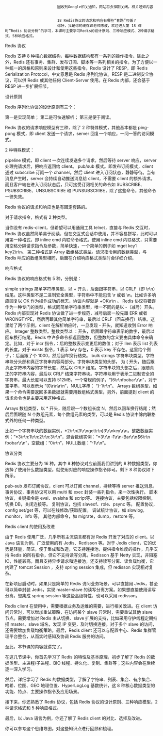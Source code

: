 
                            
                            因收到Google相关通知，网站将会择期关闭。相关通知内容
                            
                            
                            18 Redis协议的请求和响应有哪些“套路”可循？
                            你好，我是你的缓存课老师陈波，欢迎进入第 18 课时“Redis 协议分析”的学习，本课时主要学习Redis的设计原则、三种响应模式、2种请求格式、5种响应格式。

Redis 协议

Redis 支持 8 种核心数据结构，每种数据结构都有一系列的操作指令，除此之外，Redis 还有事务、集群、发布订阅、脚本等一系列相关的指令。为了方便以一种统一的风格和原则来设计和使用这些指令，Redis 设计了 RESP，即 Redis Serialization Protocol，中文意思是 Redis 序列化协议。RESP 是二进制安全协议，可以供 Redis 或其他任何 Client-Server 使用。在 Redis 内部，还会基于 RESP 进一步扩展细节。

设计原则

Redis 序列化协议的设计原则有三个：


第一是实现简单；
第二是可快速解析；
第三是便于阅读。


Redis 协议的请求响应模型有三种，除了 2 种特殊模式，其他基本都是 ping-pong 模式，即 client 发送一个请求，server 回复一个响应，一问一答的访问模式。

2 种特殊模式：


pipeline 模式，即 client 一次连续发送多个请求，然后等待 server 响应，server 处理完请求后，把响应返回给 client。
pub/sub 模式。即发布订阅模式，client 通过 subscribe 订阅一个 channel，然后 client 进入订阅状态，静静等待。当有消息产生时，server 会持续自动推送消息给 client，不需要 client 的额外请求。而且客户端在进入订阅状态后，只可接受订阅相关的命令如 SUBSCRIBE、PSUBSCRIBE、UNSUBSCRIBE 和 PUNSUBSCRIBE，除了这些命令，其他命令一律失效。


Redis 协议的请求和响应也是有固定套路的。

对于请求指令，格式有 2 种类型。


当你没有 redis-client，但希望可以用通用工具 telnet，直接与 Redis 交互时，Redis 协议虽然简单易于阅读，但在交互式会话中使用，并不容易拼写，此时可以用第一种格式，即 inline cmd 内联命令格式。使用 inline cmd 内联格式，只需要用空格分隔请求指令及参数，简单快速，一个简单的例子如 mget key1 key2\r\n。
第二种格式是 Array 数组格式类型。请求指令用的数组类型，与 Redis 响应的数组类型相同，后面在介绍响应格式类型时会详细介绍。


响应格式

Redis 协议的响应格式有 5 种，分别是：


simple strings 简单字符串类型，以 + 开头，后面跟字符串，以 CRLF（即 \r\n）结尾。这种类型不是二进制安全类型，字符串中不能包含 \r 或者 \n。比如许多响应回复以 OK 作为操作成功的标志，协议内容就是 +OK\r\n 。
Redis 协议将错误作为一种专门的类型，格式同简单字符串类型，唯一不同的是以 -（减号）开头。Redis 内部实现对 Redis 协议做了进一步规范，减号后面一般先跟 ERR 或者 WRONGTYPE，然后再跟其他简单字符串，最后以 CRLF（回车换行）结束。这里给了两个示例，client 在解析响应时，一旦发现 - 开头，就知道收到 Error 响应。
Integer 整数类型。整数类型以 ：开头，后面跟字符串表示的数字，最后以回车换行结尾。Redis 中许多命令都返回整数，但整数的含义要由具体命令来确定。比如，对于 incr 指令，：后的整数表示变更后的数值；对于 llen 表示 list 列表的长度，对于 exists 指令，1 表示 key 存在，0 表示 key 不存在。这里给个例子，：后面跟了个 1000，然后回车换行结束。
bulk strings 字符串块类型。字符串块分头部和真正字符串内容两部分。字符串块类型的头部， 为 \( 开头，随后跟真正字符串内容的字节长度，然后以 CRLF 结尾。字符串块的头部之后，跟随真正的字符串内容，最后以 CRLF 结束字符串块。字符串块用于表示二进制安全的字符串，最大长度可以支持 512MB。一个常规的例子，“\)6\r\nfoobar\r\n”，对于空字串，可以表示为 “\(0\r\n\r\n”，NULL字串： “\)-1\r\n”。
Arrays 数组类型，如果一个命令需要返回多条数据就需要用数组格式类型，另外，前面提到 client 的请求命令也是主要采用这种格式。


Arrays 数组类型，以 * 开头，随后跟一个数组长度 N，然后以回车换行结尾；然后后面跟随 N 个数组元素，每个数组元素的类型，可以是 Redis 协议中除内联格式外的任何一种类型。

比如一个字符串块的数组实例，*2\r\n\(3\r\nget\r\n\)3\r\nkey\r\n。整数数组实例：”*3\r\n:1\r\n:2\r\n:3\r\n”，混合数组实例：”*3\r\n :1\r\n-Bar\r\n$6\r\n foobar\r\n”，空数组：”0\r\n”，NULL数组：”-1\r\n”。

协议分类

Redis 协议主要分为 16 种，其中 8 种协议对应前面我们讲到的 8 种数据类型，你选择了使用什么数据类型，就使用对应的响应操作指令即可。剩下 8 种协议如下所示。


pub-sub 发布订阅协议，client 可以订阅 channel，持续等待 server 推送消息。
事务协议，事务协议可以用 multi 和 exec 封装一些列指令，来一次性执行。
脚本协议，关键指令是 eval、evalsha 和 script等。
连接协议，主要包括权限控制，切换 DB，关闭连接等。
复制协议，包括 slaveof、role、psync 等。
配置协议，config set/get 等，可以在线修改/获取配置。
调试统计协议，如 slowlog，monitor，info 等。
其他内部命令，如 migrate，dump，restore 等。


Redis client 的使用及改进

由于 Redis 使用广泛，几乎所有主流语言都有对 Redis 开发了对应的 client。以 Java 语言为例，广泛使用的有 Jedis、Redisson 等。对于 Jedis client，它的优势是轻量，简洁，便于集成和改造，它支持连接池，提供指令维度的操作，几乎支持 Redis 的所有指令，但它不支持读写分离。Redisson 基于 Netty 实现，非阻塞 IO，性能较高，而且支持异步请求和连接池，还支持读写分离、读负载均衡，它内建了 tomcat Session ，支持 spring session 集成，但 redisson 实现相对复杂。

在新项目启动时，如果只是简单的 Redis 访问业务场景，可以直接用 Jedis，甚至可以简单封装 Jedis，实现 master-slave 的读写分离方案。如果想直接使用读写分离，想集成 spring session 等这些高级特性，也可以采用 redisson。

Redis client 在使用中，需要根据业务及运维的需要，进行相关改进。在 client 访问异常时，可以增加重试策略，在访问某个 slave 异常时，需要重试其他 slave 节点。需要增加对 Redis 主从切换、slave 扩展的支持，比如采用守护线程定期扫描 master、slave 域名，发现 IP 变更，及时切换连接。对于多个 slave 的访问，还需要增加负载均衡策略。最后，Redis client 还可以与配置中心、Redis 集群管理平台整合，从而实时感知及协调 Redis 服务的访问。

至此，本节课的内容就讲完了。

在这几节课中，你首先学习了 Redis 的特性及基本原理，初步了解了 Redis 的数据类型、主进程/子进程、BIO 线程、持久化、复制、集群等；这些内容会在后续逐一深入学习。

然后，详细学习了 Redis 的数据类型，了解了字符串、列表、集合、有序集合、哈希、位图、GEO 地理位置、HyperLogLog 基数统计，这 8 种核心数据类型的功能、特点、主要操作指令及应用场景。

接下来，你还熟悉了 Redis 协议，包括 Redis 协议的设计原则、三种响应模型，2 种请求格式和 5 种响应格式。

最后，以 Java 语言为例，你还了解了 Redis client 的对比、选择及改进。

你可以参考这个思维导图，对这些知识点进行回顾和梳理。



                        
                        
                            